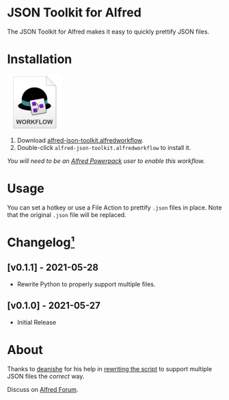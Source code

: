 # JSON Toolkit for Alfred

The JSON Toolkit for Alfred makes it easy to quickly prettify JSON files.


# Installation

<a href="https://github.com/chrismessina/alfred-json-toolkit/releases/latest"><img src="./assets/icon-workflow.png" alt="Workflow File Icon" width="128" height="128"></a>

1. Download [alfred-json-toolkit.alfredworkflow](https://github.com/chrismessina/alfred-json-toolkit/releases/latest).
2. Double-click `alfred-json-toolkit.alfredworkflow` to install it.

_You will need to be an [Alfred Powerpack](https://www.alfredapp.com/powerpack/) user to enable this workflow._

# Usage

You can set a hotkey or use a File Action to prettify `.json` files in place. Note that the original `.json` file will be replaced.

# Changelog[¹](https://keepachangelog.com/)

## [v0.1.1] - 2021-05-28
- Rewrite Python to properly support multiple files.

## [v0.1.0] - 2021-05-27
- Initial Release

# About

Thanks to [deanishe](https://github.com/deanishe) for his help in [rewriting the script](https://www.alfredforum.com/topic/16946-help-improving-a-json-file-prettifier-workflow/?do=findComment&comment=86985) to support multiple JSON files the _correct_ way.

Discuss on <a href="https://www.alfredforum.com/topic/16946-help-improving-a-json-file-prettifier-workflow/">Alfred Forum</a>.
